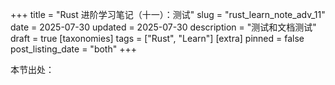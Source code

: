 +++
title = "Rust 进阶学习笔记（十一）：测试"
slug = "rust_learn_note_adv_11"
date = 2025-07-30
updated = 2025-07-30
description = "测试和文档测试"
draft = true
[taxonomies]
tags = ["Rust", "Learn"]
[extra]
pinned = false
post_listing_date = "both"
+++

本节出处：[]()

